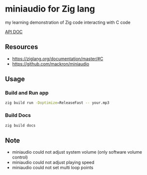 
# miniaudio for Zig lang

my learning demonstration of Zig code interacting with C code

[API DOC](https://lost22git.github.io/miniaudio.zig)

## Resources

- https://ziglang.org/documentation/master/#C
- https://github.com/mackron/miniaudio

## Usage

### Build and Run app

```sh
zig build run -Doptimize=ReleaseFast -- your.mp3
```

### Build Docs

```sh
zig build docs
```

## Note

- miniaudio could not adjust system volume (only software volume control)
- miniaudio could not adjust playing speed
- miniaudio could not set multi loop points
